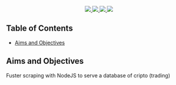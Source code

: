 <p align="center">
    <a href="https://github.com/mhaythornthwaite/databaseTrading/blob/main/LICENSE" alt="Licence">
        <img src="https://img.shields.io/badge/license-MIT-yellow.svg" />
    </a>
    <a href="https://github.com/mhaythornthwaite/databaseTrading/commits/main" alt="Commits">
        <img src="https://img.shields.io/github/last-commit/mhaythornthwaite/databaseTrading/master" />
    </a>
    <a href="https://github.com/EDJINEDJA/databaseTrading" alt="Activity">
        <img src="https://img.shields.io/badge/contributions-welcome-orange.svg" />
    </a>
    <a href="http://matthaythornthwaite.pythonanywhere.com/" alt="Web Status">
        <img src="https://img.shields.io/website?down_color=red&down_message=down&up_color=success&up_message=up&url=http%3A%2F%2Fmatthaythornthwaite.pythonanywhere.com%2F" />
    </a>
</p>


## Table of Contents

<!--ts-->
* [Aims and Objectives](#Aims-and-Objectives)
<!--te-->

## Aims and Objectives

Fuster scraping with NodeJS to serve a database of cripto (trading)

